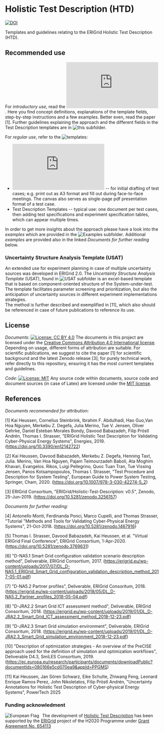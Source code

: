 # Holistic Test Description (HTD)

[![DOI](https://zenodo.org/badge/DOI/10.5281/zenodo.3256157.svg)](https://doi.org/10.5281/zenodo.3256157)

Templates and guidelines relating to the ERIGrid Holistic Test Description (HTD). 

## Recommended use
For _introductory use_, read the ![guidelines](https://github.com/ERIGrid2/holistic-test-description/blob/master/Guidelines/ERIGrid_Holistic_Test_Description_and_Procedure_Guideline_wUncertainty.pdf). Here you find concept definitions, explanations of the template fields, step-by-step instructions and a few examples. Better even, read the paper [1]. Further guidelines explaining the approach and the different fields in the Test Description templates are in ![this subfolder](https://github.com/ERIGrid2/holistic-test-description/tree/master/Guidelines).

For _regular use_, refer to the ![templates](https://github.com/ERIGrid2/holistic-test-description/tree/master/Templates):
 * ![Test Case "canvas"](https://github.com/ERIGrid2/holistic-test-description/blob/master/Templates/ERIGrid_Test_Case_Canvas_v3.pdf) -- for initial drafting of test cases; e.g. print out as A3 format and fill out during face-to-face meetings. The canvas also serves as single-page pdf presentation format of a test case.  
 * Test Description Templates -- typical use: one document per test cases, then adding test specifications and experiment specification tables, which can appear multiple times.
 
In order to get more insights about the approach please have a look into the _examples_ which are provided in the ![Examples subfolder](https://github.com/ERIGrid2/holistic-test-description/tree/master/Examples). Additional _examples_ are provided also in the linked *Documents for further reading* below. 

### Uncertainty Structure Analysis Template (USAT)

An extended use for experiment planning in case of multiple uncertainty sources was developed in ERIGrid 2.0. The _Uncertainty Structure Analysis Template_ (USAT), found in ![USAT subfolder](https://github.com/ERIGrid2/holistic-test-description/tree/master/UncertaintyStructureAnalysis) is an excel-based template that is based on component-oriented structure of the System-under-test. 
The template facilitates parameter screening and prioritization, but also the anticipation of uncertainty sources in different experiment implementations strategies.  
The method is further described and exemplified in [11], which also should be referenced in case of future publications to reference its use.


## License
_Documents_: [![License: CC BY 4.0](https://licensebuttons.net/l/by/4.0/80x15.png)](https://creativecommons.org/licenses/by/4.0/)
The documents in this project are licensed under the [Creative Commons Attribution 4.0 International license](https://creativecommons.org/licenses/by/4.0/). Depending on usage, different forms of attribution are suitable. For scientific publications, we suggest to cite the paper [1] for scientific background and the latest Zenodo release [3]; for purely technical work, refer directly to this repository, ensuring it has the most current templates and guidelines.  

_Code_: [![License: MIT](https://img.shields.io/badge/License-MIT-yellow.svg)](https://opensource.org/licenses/MIT)
Any source code within documents, source code and document sources (in case of Latex) are licensed under the [MIT license](LICENSE).

## References
*Documents recommended for attribution:*

[1] Kai Heussen, Cornelius Steinbrink, Ibrahim F. Abdulhadi, Hao Guo,Van Hoa Nguyen, Merkebu Z. Degefa, Julia Merino, Tue V. Jensen, Oliver Gehrke, Daniel Esteban Morales Bondy, Davood Babazadeh, Filip Pröstl Andrén, Thomas I. Strasser, "ERIGrid Holistic Test Description for Validating Cyber-Physical Energy Systems", Energies, 2019. (https://doi.org/10.3390/en12142722)

[2] Kai Heussen, Davood Babazadeh, Merkebu Z. Degefa, Henning Taxt, Julia. Merino, Van Hoa Nguyen, Pajam Teimourzadeh Baboli, Ata Moghim Khavari, Evangelos. Rikos, Luigi Pellegrino, Quoc Tuan Tran, Tue Vissing Jensen, Panos Kotsampopoulos, Thomas I. Strasser, "Test Procedure and Description for System Testing", European Guide to Power System Testing, Springer, Cham, 2020. (https://doi.org/10.1007/978-3-030-42274-5_2)

[3] ERIGrid Consortium, "ERIGrid/Holistic-Test-Description: v0.5", Zenodo, 25-Jun-2019. (https://doi.org/10.5281/zenodo.3256157)

*Documents for further reading:*

[4] Antonello Monti, Ferdinanda Ponci, Marco Cupelli, and Thomas Strasser, "Tutorial "Methods and Tools for Validating Cyber-Physical Energy Systems", 21-Oct-2018. (https://doi.org/10.5281/zenodo.1467916)

[5] Thomas I. Strasser, Davood Babazadeh, Kai Heussen, et al. "Virtual ERIGrid Final Conference", ERIGrid Consortium, 1-Apr-2020. (https://doi.org/10.5281/zenodo.3769631)

[6] "D-NA5.1 Smart Grid configuration validation scenario description method", Deliverable, ERIGrid Consortium, 2017. (https://erigrid.eu/wp-content/uploads/2017/07/DL_D-NA5.1_ERIGrid_Smart_Grid_configuration_validation_description_method_2017-05-01.pdf)

[7] "D-NA5.2 Partner profiles", Deliverable, ERIGrid Consoritum, 2018. (https://erigrid.eu/wp-content/uploads/2018/05/DL_D-NA5.2_Partner_profiles_2018-05-04.pdf)

[8] "D-JRA2.2 Smart Grid ICT assessment method", Deliverable, ERIGrid Consoritum, 2018. (https://erigrid.eu/wp-content/uploads/2019/01/DL_D-JRA2.2_Smart_Grid_ICT_assessment_method_2018-12-23.pdf)

[9] "D-JRA2.3 Smart Grid simulation environment", Deliverable, ERIGrid Consoritum, 2018. (https://erigrid.eu/wp-content/uploads/2019/01/DL_D-JRA2.3_Smart_Grid_simulation_environment_2018-12-23.pdf)

[10] "Description of optimization strategies - An overview of the PreCISE approach used for the definition of simulation and optimization workflows", Deliverable D4.3, SmiLES Consortium, 2019. (https://ec.europa.eu/research/participants/documents/downloadPublic?documentIds=080166e5cd070ea9&appId=PPGMS)

[11] Kai Heussen, Jan Sören Schwarz, Eike Schulte, Zhiwang Feng, Leonard Enrique Ramos Perez, John Nikoletatos, Filip Pröstl Andrén, "Uncertainty Annotations for Holistic Test Description of Cyber-physical Energy Systems", PowerTech 2025

### Funding acknowledment

<img alt="European Flag" src="https://erigrid2.eu/wp-content/uploads/2020/03/europa_flag_low.jpg" align="left" style="margin-right: 10px"/> The development of [Holistic Test Description](https://github.com/ERIGrid2/holistic-test-description) has been supported by the [ERIGrid](https://erigrid.eu) project of the H2020 Programme under [Grant Agreement No. 654113](https://cordis.europa.eu/project/id/654113)
